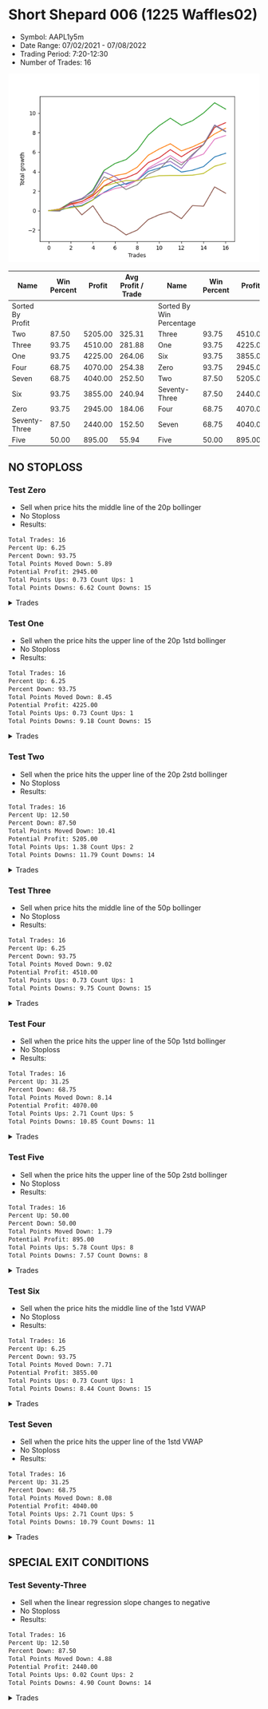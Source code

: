 # Short Shepard 006 (1225 Waffles02) 
- Symbol: AAPL1y5m
- Date Range: 07/02/2021 - 07/08/2022
- Trading Period: 7:20-12:30
- Number of Trades: 16

![Plot](ShortShepard006(1225Waffles02)AAPL1y5m.png)

| Name | Win Percent | Profit | Avg Profit / Trade |     | Name | Win Percent | Profit | Avg Profit / Trade |
| ---- | ----------- | ------ | ------------------ | --- | ---- | ----------- | ------ | ------------------ |
| Sorted By <br> Profit | | | | | Sorted By <br> Win Percentage ||||
| Two | 87.50 | 5205.00 | 325.31 |     | Three | 93.75 | 4510.00 | 281.88 |
| Three | 93.75 | 4510.00 | 281.88 |     | One | 93.75 | 4225.00 | 264.06 |
| One | 93.75 | 4225.00 | 264.06 |     | Six | 93.75 | 3855.00 | 240.94 |
| Four | 68.75 | 4070.00 | 254.38 |     | Zero | 93.75 | 2945.00 | 184.06 |
| Seven | 68.75 | 4040.00 | 252.50 |     | Two | 87.50 | 5205.00 | 325.31 |
| Six | 93.75 | 3855.00 | 240.94 |     | Seventy-Three | 87.50 | 2440.00 | 152.50 |
| Zero | 93.75 | 2945.00 | 184.06 |     | Four | 68.75 | 4070.00 | 254.38 |
| Seventy-Three | 87.50 | 2440.00 | 152.50 |     | Seven | 68.75 | 4040.00 | 252.50 |
| Five | 50.00 | 895.00 | 55.94 |     | Five | 50.00 | 895.00 | 55.94 |

## NO STOPLOSS

### Test Zero
* Sell when price hits the middle line of the 20p bollinger
* No Stoploss
* Results:
```
Total Trades: 16
Percent Up: 6.25
Percent Down: 93.75
Total Points Moved Down: 5.89
Potential Profit: 2945.00
Total Points Ups: 0.73 Count Ups: 1
Total Points Downs: 6.62 Count Downs: 15
```

<details><summary>Trades</summary>

<code>In: 2021-08-13 10:45:00		Out: 2021-08-13 11:40:05		Total Position Time: 55:05		Total Move Down: 0.03		Total to Date: 0.03</code> <br />
<code>In: 2021-09-29 11:45:00		Out: 2021-09-29 12:22:25		Total Position Time: 37:25		Total Move Down: 0.36		Total to Date: 0.39</code> <br />
<code>In: 2021-11-03 09:45:00		Out: 2021-11-03 09:54:25		Total Position Time: 09:25		Total Move Down: 0.15		Total to Date: 0.54</code> <br />
<code>In: 2022-01-04 07:35:00		Out: 2022-01-04 07:40:10		Total Position Time: 05:10		Total Move Down: 0.58		Total to Date: 1.12</code> <br />
<code>In: 2022-01-24 11:15:00		Out: 2022-01-24 11:21:50		Total Position Time: 06:50		Total Move Down: 0.76		Total to Date: 1.88</code> <br />
<code>In: 2022-02-02 10:00:00		Out: 2022-02-02 10:10:35		Total Position Time: 10:35		Total Move Down: 0.61		Total to Date: 2.49</code> <br />
<code>In: 2022-02-02 10:05:00		Out: 2022-02-02 10:10:35		Total Position Time: 05:35		Total Move Down: 0.29		Total to Date: 2.78</code> <br />
<code>In: 2022-03-10 11:40:00		Out: 2022-03-10 12:20:15		Total Position Time: 40:15		Total Move Down: 0.33		Total to Date: 3.11</code> <br />
<code>In: 2022-03-10 12:00:00		Out: 2022-03-10 12:20:15		Total Position Time: 20:15		Total Move Down: 0.92		Total to Date: 4.03</code> <br />
<code>In: 2022-03-10 12:05:00		Out: 2022-03-10 12:20:15		Total Position Time: 15:15		Total Move Down: 0.34		Total to Date: 4.37</code> <br />
<code>In: 2022-03-25 11:45:00		Out: 2022-03-25 12:02:25		Total Position Time: 17:25		Total Move Down: 0.32		Total to Date: 4.69</code> <br />
<code>In: 2022-03-28 10:55:00		Out: 2022-03-28 12:50:00		Total Position Time: 115:00		Total Move Down: -0.73		Total to Date: 3.96</code> <br />
<code>In: 2022-04-18 11:40:00		Out: 2022-04-18 12:00:15		Total Position Time: 20:15		Total Move Down: 0.19		Total to Date: 4.15</code> <br />
<code>In: 2022-04-20 10:50:00		Out: 2022-04-20 11:15:15		Total Position Time: 25:15		Total Move Down: 0.37		Total to Date: 4.52</code> <br />
<code>In: 2022-05-10 11:15:00		Out: 2022-05-10 11:47:20		Total Position Time: 32:20		Total Move Down: 0.99		Total to Date: 5.51</code> <br />
<code>In: 2022-07-06 11:15:00		Out: 2022-07-06 11:20:10		Total Position Time: 05:10		Total Move Down: 0.38		Total to Date: 5.89</code> <br />


</details>

### Test One
* Sell when the price hits the upper line of the 20p 1std bollinger
* No Stoploss
* Results:
```
Total Trades: 16
Percent Up: 6.25
Percent Down: 93.75
Total Points Moved Down: 8.45
Potential Profit: 4225.00
Total Points Ups: 0.73 Count Ups: 1
Total Points Downs: 9.18 Count Downs: 15
```

<details><summary>Trades</summary>

<code>In: 2021-08-13 10:45:00		Out: 2021-08-13 11:43:00		Total Position Time: 58:00		Total Move Down: 0.10		Total to Date: 0.10</code> <br />
<code>In: 2021-09-29 11:45:00		Out: 2021-09-29 12:32:15		Total Position Time: 47:15		Total Move Down: 0.55		Total to Date: 0.65</code> <br />
<code>In: 2021-11-03 09:45:00		Out: 2021-11-03 09:59:40		Total Position Time: 14:40		Total Move Down: 0.28		Total to Date: 0.93</code> <br />
<code>In: 2022-01-04 07:35:00		Out: 2022-01-04 07:55:45		Total Position Time: 20:45		Total Move Down: 0.72		Total to Date: 1.65</code> <br />
<code>In: 2022-01-24 11:15:00		Out: 2022-01-24 11:25:05		Total Position Time: 10:05		Total Move Down: 1.40		Total to Date: 3.05</code> <br />
<code>In: 2022-02-02 10:00:00		Out: 2022-02-02 11:16:25		Total Position Time: 76:25		Total Move Down: 0.54		Total to Date: 3.59</code> <br />
<code>In: 2022-02-02 10:05:00		Out: 2022-02-02 11:16:25		Total Position Time: 71:25		Total Move Down: 0.22		Total to Date: 3.81</code> <br />
<code>In: 2022-03-10 11:40:00		Out: 2022-03-10 12:33:10		Total Position Time: 53:10		Total Move Down: 0.64		Total to Date: 4.45</code> <br />
<code>In: 2022-03-10 12:00:00		Out: 2022-03-10 12:33:10		Total Position Time: 33:10		Total Move Down: 1.23		Total to Date: 5.68</code> <br />
<code>In: 2022-03-10 12:05:00		Out: 2022-03-10 12:33:10		Total Position Time: 28:10		Total Move Down: 0.65		Total to Date: 6.33</code> <br />
<code>In: 2022-03-25 11:45:00		Out: 2022-03-25 12:17:10		Total Position Time: 32:10		Total Move Down: 0.53		Total to Date: 6.86</code> <br />
<code>In: 2022-03-28 10:55:00		Out: 2022-03-28 12:50:00		Total Position Time: 115:00		Total Move Down: -0.73		Total to Date: 6.13</code> <br />
<code>In: 2022-04-18 11:40:00		Out: 2022-04-18 12:08:15		Total Position Time: 28:15		Total Move Down: 0.41		Total to Date: 6.54</code> <br />
<code>In: 2022-04-20 10:50:00		Out: 2022-04-20 11:25:40		Total Position Time: 35:40		Total Move Down: 0.53		Total to Date: 7.07</code> <br />
<code>In: 2022-05-10 11:15:00		Out: 2022-05-10 12:17:20		Total Position Time: 62:20		Total Move Down: 0.80		Total to Date: 7.87</code> <br />
<code>In: 2022-07-06 11:15:00		Out: 2022-07-06 11:26:55		Total Position Time: 11:55		Total Move Down: 0.58		Total to Date: 8.45</code> <br />


</details>

### Test Two
* Sell when the price hits the upper line of the 20p 2std bollinger
* No Stoploss
* Results:
```
Total Trades: 16
Percent Up: 12.50
Percent Down: 87.50
Total Points Moved Down: 10.41
Potential Profit: 5205.00
Total Points Ups: 1.38 Count Ups: 2
Total Points Downs: 11.79 Count Downs: 14
```

<details><summary>Trades</summary>

<code>In: 2021-08-13 10:45:00		Out: 2021-08-13 11:43:55		Total Position Time: 58:55		Total Move Down: 0.17		Total to Date: 0.17</code> <br />
<code>In: 2021-09-29 11:45:00		Out: 2021-09-29 12:40:20		Total Position Time: 55:20		Total Move Down: 0.69		Total to Date: 0.86</code> <br />
<code>In: 2021-11-03 09:45:00		Out: 2021-11-03 10:01:20		Total Position Time: 16:20		Total Move Down: 0.34		Total to Date: 1.20</code> <br />
<code>In: 2022-01-04 07:35:00		Out: 2022-01-04 07:56:10		Total Position Time: 21:10		Total Move Down: 0.94		Total to Date: 2.14</code> <br />
<code>In: 2022-01-24 11:15:00		Out: 2022-01-24 11:37:35		Total Position Time: 22:35		Total Move Down: 1.98		Total to Date: 4.12</code> <br />
<code>In: 2022-02-02 10:00:00		Out: 2022-02-02 11:25:30		Total Position Time: 85:30		Total Move Down: 0.72		Total to Date: 4.84</code> <br />
<code>In: 2022-02-02 10:05:00		Out: 2022-02-02 11:25:30		Total Position Time: 80:30		Total Move Down: 0.40		Total to Date: 5.24</code> <br />
<code>In: 2022-03-10 11:40:00		Out: 2022-03-10 12:38:10		Total Position Time: 58:10		Total Move Down: 0.96		Total to Date: 6.20</code> <br />
<code>In: 2022-03-10 12:00:00		Out: 2022-03-10 12:38:10		Total Position Time: 38:10		Total Move Down: 1.55		Total to Date: 7.75</code> <br />
<code>In: 2022-03-10 12:05:00		Out: 2022-03-10 12:38:10		Total Position Time: 33:10		Total Move Down: 0.97		Total to Date: 8.72</code> <br />
<code>In: 2022-03-25 11:45:00		Out: 2022-03-25 12:21:05		Total Position Time: 36:05		Total Move Down: 0.76		Total to Date: 9.48</code> <br />
<code>In: 2022-03-28 10:55:00		Out: 2022-03-28 12:50:00		Total Position Time: 115:00		Total Move Down: -0.73		Total to Date: 8.75</code> <br />
<code>In: 2022-04-18 11:40:00		Out: 2022-04-18 12:19:45		Total Position Time: 39:45		Total Move Down: 0.47		Total to Date: 9.22</code> <br />
<code>In: 2022-04-20 10:50:00		Out: 2022-04-20 11:36:05		Total Position Time: 46:05		Total Move Down: 0.79		Total to Date: 10.01</code> <br />
<code>In: 2022-05-10 11:15:00		Out: 2022-05-10 12:24:30		Total Position Time: 69:30		Total Move Down: 1.05		Total to Date: 11.06</code> <br />
<code>In: 2022-07-06 11:15:00		Out: 2022-07-06 12:50:00		Total Position Time: 95:00		Total Move Down: -0.65		Total to Date: 10.41</code> <br />


</details>

### Test Three
* Sell when price hits the middle line of the 50p bollinger
* No Stoploss
* Results:
```
Total Trades: 16
Percent Up: 6.25
Percent Down: 93.75
Total Points Moved Down: 9.02
Potential Profit: 4510.00
Total Points Ups: 0.73 Count Ups: 1
Total Points Downs: 9.75 Count Downs: 15
```

<details><summary>Trades</summary>

<code>In: 2021-08-13 10:45:00		Out: 2021-08-13 10:51:25		Total Position Time: 06:25		Total Move Down: 0.18		Total to Date: 0.18</code> <br />
<code>In: 2021-09-29 11:45:00		Out: 2021-09-29 12:32:15		Total Position Time: 47:15		Total Move Down: 0.55		Total to Date: 0.73</code> <br />
<code>In: 2021-11-03 09:45:00		Out: 2021-11-03 09:56:55		Total Position Time: 11:55		Total Move Down: 0.22		Total to Date: 0.95</code> <br />
<code>In: 2022-01-04 07:35:00		Out: 2022-01-04 07:40:10		Total Position Time: 05:10		Total Move Down: 0.58		Total to Date: 1.53</code> <br />
<code>In: 2022-01-24 11:15:00		Out: 2022-01-24 11:23:00		Total Position Time: 08:00		Total Move Down: 1.01		Total to Date: 2.54</code> <br />
<code>In: 2022-02-02 10:00:00		Out: 2022-02-02 10:10:20		Total Position Time: 10:20		Total Move Down: 0.57		Total to Date: 3.11</code> <br />
<code>In: 2022-02-02 10:05:00		Out: 2022-02-02 10:10:20		Total Position Time: 05:20		Total Move Down: 0.25		Total to Date: 3.36</code> <br />
<code>In: 2022-03-10 11:40:00		Out: 2022-03-10 12:50:00		Total Position Time: 70:00		Total Move Down: 0.49		Total to Date: 3.85</code> <br />
<code>In: 2022-03-10 12:00:00		Out: 2022-03-10 12:50:00		Total Position Time: 50:00		Total Move Down: 1.08		Total to Date: 4.93</code> <br />
<code>In: 2022-03-10 12:05:00		Out: 2022-03-10 12:50:00		Total Position Time: 45:00		Total Move Down: 0.50		Total to Date: 5.43</code> <br />
<code>In: 2022-03-25 11:45:00		Out: 2022-03-25 12:21:35		Total Position Time: 36:35		Total Move Down: 0.83		Total to Date: 6.26</code> <br />
<code>In: 2022-03-28 10:55:00		Out: 2022-03-28 12:50:00		Total Position Time: 115:00		Total Move Down: -0.73		Total to Date: 5.53</code> <br />
<code>In: 2022-04-18 11:40:00		Out: 2022-04-18 12:30:05		Total Position Time: 50:05		Total Move Down: 0.72		Total to Date: 6.25</code> <br />
<code>In: 2022-04-20 10:50:00		Out: 2022-04-20 11:21:10		Total Position Time: 31:10		Total Move Down: 0.51		Total to Date: 6.76</code> <br />
<code>In: 2022-05-10 11:15:00		Out: 2022-05-10 12:30:50		Total Position Time: 75:50		Total Move Down: 1.77		Total to Date: 8.53</code> <br />
<code>In: 2022-07-06 11:15:00		Out: 2022-07-06 11:26:35		Total Position Time: 11:35		Total Move Down: 0.49		Total to Date: 9.02</code> <br />


</details>

### Test Four
* Sell when the price hits the upper line of the 50p 1std bollinger
* No Stoploss
* Results:
```
Total Trades: 16
Percent Up: 31.25
Percent Down: 68.75
Total Points Moved Down: 8.14
Potential Profit: 4070.00
Total Points Ups: 2.71 Count Ups: 5
Total Points Downs: 10.85 Count Downs: 11
```

<details><summary>Trades</summary>

<code>In: 2021-08-13 10:45:00		Out: 2021-08-13 12:50:00		Total Position Time: 125:00		Total Move Down: -0.03		Total to Date: -0.03</code> <br />
<code>In: 2021-09-29 11:45:00		Out: 2021-09-29 12:44:20		Total Position Time: 59:20		Total Move Down: 0.90		Total to Date: 0.87</code> <br />
<code>In: 2021-11-03 09:45:00		Out: 2021-11-03 10:07:55		Total Position Time: 22:55		Total Move Down: 0.39		Total to Date: 1.26</code> <br />
<code>In: 2022-01-04 07:35:00		Out: 2022-01-04 07:44:45		Total Position Time: 09:45		Total Move Down: 0.73		Total to Date: 1.99</code> <br />
<code>In: 2022-01-24 11:15:00		Out: 2022-01-24 11:37:35		Total Position Time: 22:35		Total Move Down: 1.98		Total to Date: 3.97</code> <br />
<code>In: 2022-02-02 10:00:00		Out: 2022-02-02 12:50:00		Total Position Time: 170:00		Total Move Down: -0.49		Total to Date: 3.48</code> <br />
<code>In: 2022-02-02 10:05:00		Out: 2022-02-02 12:50:00		Total Position Time: 165:00		Total Move Down: -0.81		Total to Date: 2.67</code> <br />
<code>In: 2022-03-10 11:40:00		Out: 2022-03-10 12:50:00		Total Position Time: 70:00		Total Move Down: 0.49		Total to Date: 3.16</code> <br />
<code>In: 2022-03-10 12:00:00		Out: 2022-03-10 12:50:00		Total Position Time: 50:00		Total Move Down: 1.08		Total to Date: 4.24</code> <br />
<code>In: 2022-03-10 12:05:00		Out: 2022-03-10 12:50:00		Total Position Time: 45:00		Total Move Down: 0.50		Total to Date: 4.74</code> <br />
<code>In: 2022-03-25 11:45:00		Out: 2022-03-25 12:50:00		Total Position Time: 65:00		Total Move Down: 0.32		Total to Date: 5.06</code> <br />
<code>In: 2022-03-28 10:55:00		Out: 2022-03-28 12:50:00		Total Position Time: 115:00		Total Move Down: -0.73		Total to Date: 4.33</code> <br />
<code>In: 2022-04-18 11:40:00		Out: 2022-04-18 12:45:05		Total Position Time: 65:05		Total Move Down: 1.33		Total to Date: 5.66</code> <br />
<code>In: 2022-04-20 10:50:00		Out: 2022-04-20 11:54:35		Total Position Time: 64:35		Total Move Down: 1.15		Total to Date: 6.81</code> <br />
<code>In: 2022-05-10 11:15:00		Out: 2022-05-10 12:50:00		Total Position Time: 95:00		Total Move Down: 1.98		Total to Date: 8.79</code> <br />
<code>In: 2022-07-06 11:15:00		Out: 2022-07-06 12:50:00		Total Position Time: 95:00		Total Move Down: -0.65		Total to Date: 8.14</code> <br />


</details>

### Test Five
* Sell when the price hits the upper line of the 50p 2std bollinger
* No Stoploss
* Results:
```
Total Trades: 16
Percent Up: 50.00
Percent Down: 50.00
Total Points Moved Down: 1.79
Potential Profit: 895.00
Total Points Ups: 5.78 Count Ups: 8
Total Points Downs: 7.57 Count Downs: 8
```

<details><summary>Trades</summary>

<code>In: 2021-08-13 10:45:00		Out: 2021-08-13 12:50:00		Total Position Time: 125:00		Total Move Down: -0.03		Total to Date: -0.03</code> <br />
<code>In: 2021-09-29 11:45:00		Out: 2021-09-29 12:50:00		Total Position Time: 65:00		Total Move Down: 0.91		Total to Date: 0.88</code> <br />
<code>In: 2021-11-03 09:45:00		Out: 2021-11-03 12:50:00		Total Position Time: 185:00		Total Move Down: -1.31		Total to Date: -0.43</code> <br />
<code>In: 2022-01-04 07:35:00		Out: 2022-01-04 07:56:10		Total Position Time: 21:10		Total Move Down: 0.94		Total to Date: 0.51</code> <br />
<code>In: 2022-01-24 11:15:00		Out: 2022-01-24 12:50:00		Total Position Time: 95:00		Total Move Down: -1.69		Total to Date: -1.18</code> <br />
<code>In: 2022-02-02 10:00:00		Out: 2022-02-02 12:50:00		Total Position Time: 170:00		Total Move Down: -0.49		Total to Date: -1.67</code> <br />
<code>In: 2022-02-02 10:05:00		Out: 2022-02-02 12:50:00		Total Position Time: 165:00		Total Move Down: -0.81		Total to Date: -2.48</code> <br />
<code>In: 2022-03-10 11:40:00		Out: 2022-03-10 12:50:00		Total Position Time: 70:00		Total Move Down: 0.49		Total to Date: -1.99</code> <br />
<code>In: 2022-03-10 12:00:00		Out: 2022-03-10 12:50:00		Total Position Time: 50:00		Total Move Down: 1.08		Total to Date: -0.91</code> <br />
<code>In: 2022-03-10 12:05:00		Out: 2022-03-10 12:50:00		Total Position Time: 45:00		Total Move Down: 0.50		Total to Date: -0.41</code> <br />
<code>In: 2022-03-25 11:45:00		Out: 2022-03-25 12:50:00		Total Position Time: 65:00		Total Move Down: 0.32		Total to Date: -0.09</code> <br />
<code>In: 2022-03-28 10:55:00		Out: 2022-03-28 12:50:00		Total Position Time: 115:00		Total Move Down: -0.73		Total to Date: -0.82</code> <br />
<code>In: 2022-04-18 11:40:00		Out: 2022-04-18 12:50:00		Total Position Time: 70:00		Total Move Down: 1.35		Total to Date: 0.53</code> <br />
<code>In: 2022-04-20 10:50:00		Out: 2022-04-20 12:50:00		Total Position Time: 120:00		Total Move Down: -0.07		Total to Date: 0.46</code> <br />
<code>In: 2022-05-10 11:15:00		Out: 2022-05-10 12:50:00		Total Position Time: 95:00		Total Move Down: 1.98		Total to Date: 2.44</code> <br />
<code>In: 2022-07-06 11:15:00		Out: 2022-07-06 12:50:00		Total Position Time: 95:00		Total Move Down: -0.65		Total to Date: 1.79</code> <br />


</details>

### Test Six
* Sell when the price hits the middle line of the 1std VWAP
* No Stoploss
* Results:
```
Total Trades: 16
Percent Up: 6.25
Percent Down: 93.75
Total Points Moved Down: 7.71
Potential Profit: 3855.00
Total Points Ups: 0.73 Count Ups: 1
Total Points Downs: 8.44 Count Downs: 15
```

<details><summary>Trades</summary>

<code>In: 2021-08-13 10:45:00		Out: 2021-08-13 10:51:05		Total Position Time: 06:05		Total Move Down: 0.15		Total to Date: 0.15</code> <br />
<code>In: 2021-09-29 11:45:00		Out: 2021-09-29 12:24:10		Total Position Time: 39:10		Total Move Down: 0.44		Total to Date: 0.59</code> <br />
<code>In: 2021-11-03 09:45:00		Out: 2021-11-03 09:54:55		Total Position Time: 09:55		Total Move Down: 0.18		Total to Date: 0.77</code> <br />
<code>In: 2022-01-04 07:35:00		Out: 2022-01-04 07:40:10		Total Position Time: 05:10		Total Move Down: 0.58		Total to Date: 1.35</code> <br />
<code>In: 2022-01-24 11:15:00		Out: 2022-01-24 11:20:10		Total Position Time: 05:10		Total Move Down: 0.48		Total to Date: 1.83</code> <br />
<code>In: 2022-02-02 10:00:00		Out: 2022-02-02 10:09:55		Total Position Time: 09:55		Total Move Down: 0.45		Total to Date: 2.28</code> <br />
<code>In: 2022-02-02 10:05:00		Out: 2022-02-02 10:10:15		Total Position Time: 05:15		Total Move Down: 0.19		Total to Date: 2.47</code> <br />
<code>In: 2022-03-10 11:40:00		Out: 2022-03-10 12:23:15		Total Position Time: 43:15		Total Move Down: 0.65		Total to Date: 3.12</code> <br />
<code>In: 2022-03-10 12:00:00		Out: 2022-03-10 12:23:15		Total Position Time: 23:15		Total Move Down: 1.24		Total to Date: 4.36</code> <br />
<code>In: 2022-03-10 12:05:00		Out: 2022-03-10 12:23:15		Total Position Time: 18:15		Total Move Down: 0.66		Total to Date: 5.02</code> <br />
<code>In: 2022-03-25 11:45:00		Out: 2022-03-25 12:20:30		Total Position Time: 35:30		Total Move Down: 0.63		Total to Date: 5.65</code> <br />
<code>In: 2022-03-28 10:55:00		Out: 2022-03-28 12:50:00		Total Position Time: 115:00		Total Move Down: -0.73		Total to Date: 4.92</code> <br />
<code>In: 2022-04-18 11:40:00		Out: 2022-04-18 12:09:30		Total Position Time: 29:30		Total Move Down: 0.46		Total to Date: 5.38</code> <br />
<code>In: 2022-04-20 10:50:00		Out: 2022-04-20 11:19:30		Total Position Time: 29:30		Total Move Down: 0.43		Total to Date: 5.81</code> <br />
<code>In: 2022-05-10 11:15:00		Out: 2022-05-10 12:30:15		Total Position Time: 75:15		Total Move Down: 1.52		Total to Date: 7.33</code> <br />
<code>In: 2022-07-06 11:15:00		Out: 2022-07-06 11:20:10		Total Position Time: 05:10		Total Move Down: 0.38		Total to Date: 7.71</code> <br />


</details>

### Test Seven
* Sell when the price hits the upper line of the 1std VWAP
* No Stoploss
* Results:
```
Total Trades: 16
Percent Up: 31.25
Percent Down: 68.75
Total Points Moved Down: 8.08
Potential Profit: 4040.00
Total Points Ups: 2.71 Count Ups: 5
Total Points Downs: 10.79 Count Downs: 11
```

<details><summary>Trades</summary>

<code>In: 2021-08-13 10:45:00		Out: 2021-08-13 12:50:00		Total Position Time: 125:00		Total Move Down: -0.03		Total to Date: -0.03</code> <br />
<code>In: 2021-09-29 11:45:00		Out: 2021-09-29 12:43:35		Total Position Time: 58:35		Total Move Down: 0.87		Total to Date: 0.84</code> <br />
<code>In: 2021-11-03 09:45:00		Out: 2021-11-03 10:00:30		Total Position Time: 15:30		Total Move Down: 0.32		Total to Date: 1.16</code> <br />
<code>In: 2022-01-04 07:35:00		Out: 2022-01-04 07:40:10		Total Position Time: 05:10		Total Move Down: 0.58		Total to Date: 1.74</code> <br />
<code>In: 2022-01-24 11:15:00		Out: 2022-01-24 11:37:15		Total Position Time: 22:15		Total Move Down: 1.73		Total to Date: 3.47</code> <br />
<code>In: 2022-02-02 10:00:00		Out: 2022-02-02 12:50:00		Total Position Time: 170:00		Total Move Down: -0.49		Total to Date: 2.98</code> <br />
<code>In: 2022-02-02 10:05:00		Out: 2022-02-02 12:50:00		Total Position Time: 165:00		Total Move Down: -0.81		Total to Date: 2.17</code> <br />
<code>In: 2022-03-10 11:40:00		Out: 2022-03-10 12:50:00		Total Position Time: 70:00		Total Move Down: 0.49		Total to Date: 2.66</code> <br />
<code>In: 2022-03-10 12:00:00		Out: 2022-03-10 12:50:00		Total Position Time: 50:00		Total Move Down: 1.08		Total to Date: 3.74</code> <br />
<code>In: 2022-03-10 12:05:00		Out: 2022-03-10 12:50:00		Total Position Time: 45:00		Total Move Down: 0.50		Total to Date: 4.24</code> <br />
<code>In: 2022-03-25 11:45:00		Out: 2022-03-25 12:32:15		Total Position Time: 47:15		Total Move Down: 1.17		Total to Date: 5.41</code> <br />
<code>In: 2022-03-28 10:55:00		Out: 2022-03-28 12:50:00		Total Position Time: 115:00		Total Move Down: -0.73		Total to Date: 4.68</code> <br />
<code>In: 2022-04-18 11:40:00		Out: 2022-04-18 12:36:20		Total Position Time: 56:20		Total Move Down: 1.10		Total to Date: 5.78</code> <br />
<code>In: 2022-04-20 10:50:00		Out: 2022-04-20 11:52:05		Total Position Time: 62:05		Total Move Down: 0.97		Total to Date: 6.75</code> <br />
<code>In: 2022-05-10 11:15:00		Out: 2022-05-10 12:50:00		Total Position Time: 95:00		Total Move Down: 1.98		Total to Date: 8.73</code> <br />
<code>In: 2022-07-06 11:15:00		Out: 2022-07-06 12:50:00		Total Position Time: 95:00		Total Move Down: -0.65		Total to Date: 8.08</code> <br />


</details>

## SPECIAL EXIT CONDITIONS 

### Test Seventy-Three
* Sell when the linear regression slope changes to negative
* No Stoploss
* Results:
```
Total Trades: 16
Percent Up: 12.50
Percent Down: 87.50
Total Points Moved Down: 4.88
Potential Profit: 2440.00
Total Points Ups: 0.02 Count Ups: 2
Total Points Downs: 4.90 Count Downs: 14
```

<details><summary>Trades</summary>

<code>In: 2021-08-13 10:45:00		Out: 2021-08-13 10:51:05		Total Position Time: 06:05		Total Move Down: 0.15		Total to Date: 0.15</code> <br />
<code>In: 2021-09-29 11:45:00		Out: 2021-09-29 11:58:00		Total Position Time: 13:00		Total Move Down: 0.14		Total to Date: 0.29</code> <br />
<code>In: 2021-11-03 09:45:00		Out: 2021-11-03 09:56:05		Total Position Time: 11:05		Total Move Down: 0.17		Total to Date: 0.46</code> <br />
<code>In: 2022-01-04 07:35:00		Out: 2022-01-04 07:39:05		Total Position Time: 04:05		Total Move Down: 0.63		Total to Date: 1.09</code> <br />
<code>In: 2022-01-24 11:15:00		Out: 2022-01-24 11:25:05		Total Position Time: 10:05		Total Move Down: 1.40		Total to Date: 2.49</code> <br />
<code>In: 2022-02-02 10:00:00		Out: 2022-02-02 10:09:05		Total Position Time: 09:05		Total Move Down: 0.35		Total to Date: 2.84</code> <br />
<code>In: 2022-02-02 10:05:00		Out: 2022-02-02 10:13:05		Total Position Time: 08:05		Total Move Down: 0.25		Total to Date: 3.09</code> <br />
<code>In: 2022-03-10 11:40:00		Out: 2022-03-10 11:43:05		Total Position Time: 03:05		Total Move Down: -0.02		Total to Date: 3.07</code> <br />
<code>In: 2022-03-10 12:00:00		Out: 2022-03-10 12:04:05		Total Position Time: 04:05		Total Move Down: 0.30		Total to Date: 3.37</code> <br />
<code>In: 2022-03-10 12:05:00		Out: 2022-03-10 12:08:05		Total Position Time: 03:05		Total Move Down: 0.22		Total to Date: 3.59</code> <br />
<code>In: 2022-03-25 11:45:00		Out: 2022-03-25 11:48:05		Total Position Time: 03:05		Total Move Down: 0.02		Total to Date: 3.61</code> <br />
<code>In: 2022-03-28 10:55:00		Out: 2022-03-28 10:59:05		Total Position Time: 04:05		Total Move Down: -0.00		Total to Date: 3.61</code> <br />
<code>In: 2022-04-18 11:40:00		Out: 2022-04-18 11:44:05		Total Position Time: 04:05		Total Move Down: 0.03		Total to Date: 3.64</code> <br />
<code>In: 2022-04-20 10:50:00		Out: 2022-04-20 10:53:05		Total Position Time: 03:05		Total Move Down: 0.18		Total to Date: 3.82</code> <br />
<code>In: 2022-05-10 11:15:00		Out: 2022-05-10 11:25:05		Total Position Time: 10:05		Total Move Down: 0.73		Total to Date: 4.55</code> <br />
<code>In: 2022-07-06 11:15:00		Out: 2022-07-06 11:19:05		Total Position Time: 04:05		Total Move Down: 0.33		Total to Date: 4.88</code> <br />


</details>